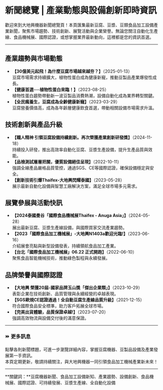# 新聞總覽 | 產業動態與設備創新即時資訊

歡迎來到大地興機器新聞總覽頁！本頁匯集最新豆腐、豆漿、豆類食品加工設備產業新聞，聚焦市場趨勢、技術創新、展覽活動與企業榮譽。無論您關注自動化生產線、食品機械展、國際認證，或想掌握業界最新動向，這裡都是您的資訊首選。

---

## 產業趨勢與市場動態
- **【30億美元起飛！為什麼豆腐市場越來越夯？】**（2025-01-13）  
  豆腐市場需求持續擴大，植物性蛋白成為健康新寵，推動豆製品產業爆發性成長。
- **【健康首選──植物性蛋白來臨！】**（2023-08-25）  
  植物性蛋白趨勢帶動新一波豆製品消費熱潮，設備自動化成為業界轉型關鍵。
- **【全民瘋養生，豆腐成為全齡健康新寵】**（2023-03-29）  
  豆腐營養價值高，成為各年齡層健康飲食首選，帶動相關設備市場需求升溫。

## 技術創新與產品升級
- **【職人精神 引領豆腐設備持續創新。再次榮獲產業創新研發獎】**（2024-11-18）  
  持續投入研發，推出高效率自動化豆腐、豆漿生產設備，提升生產品質與效能。
- **【品檢測試層層把關，優質設備絕佳呈現】**（2022-10-11）  
  強調全線產品嚴格品質管控，通過SGS、CE等國際認證，確保設備穩定與安全。
- **【創新技術引爆Thaifex-大地興閃耀泰國】**（2023-05-28）  
  展示最新自動化設備與智慧工廠解決方案，滿足全球市場多元需求。

## 展覽參展與活動快訊
- **【2024泰國曼谷「國際食品機械展Thaifex - Anuga Asia」】**（2024-05-28）  
  展出最新豆腐、豆漿生產線設備，與國際買家交流產業趨勢。
- **【2023「國際食品加工機械展」-大地興N1403a歡迎光臨!】**（2023-06-16）  
  介紹展會亮點與新型設備發表，持續領航食品加工產業。
- **【台北「國際食品加工機械展」06.22 正式開跑】**（2022-06-10）  
  聚焦食品智能機械技術，推動綠色製程與永續發展。

## 品牌榮譽與國際認證
- **【大地興 榮獲20屆-國家品牌玉山獎「傑出企業類」】**（2023-10-29）  
  表彰企業在技術創新、品質管理與永續經營的卓越表現。
- **【SGS歐規CE認證通過！全自動豆腐生產線品質升級】**（2021-12-15）  
  符合國際食品安全標準，助力客戶拓展全球市場。
- **【完美出貨體驗，品質保證卓越!】**（2023-07-20）  
  強調高效物流與設備交付後的滿意保證。

---

### ⏩ 更多訊息
點擊各則新聞標題，可進一步瀏覽詳細內容，掌握豆腐機器、豆製品設備及產業發展第一手資訊。  
本頁定期更新，敬請持續關注，與大地興機器一同引領食品加工機械產業新未來！

---

**關鍵詞：**豆腐機器新聞、食品加工設備新知、產業趨勢、設備創新、食品機械展、國際認證、可持續發展、豆漿生產線、全自動化設備
